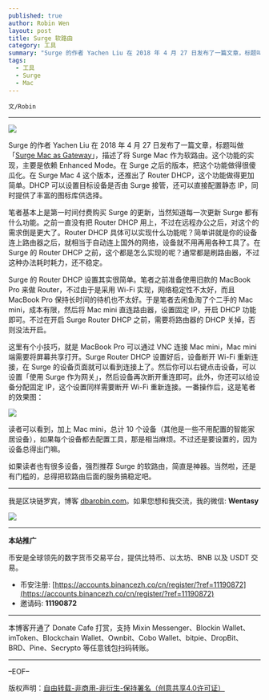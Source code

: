```yaml
---
published: true
author: Robin Wen
layout: post
title: Surge 软路由
category: 工具
summary: "Surge 的作者 Yachen Liu 在 2018 年 4 月 27 日发布了一篇文章，标题叫做「Surge Mac as Gateway」，描述了将 Surge Mac 作为软路由。这个功能的实现，主要是依赖 Enhanced Mode。在 Surge 之后的版本，把这个功能做得很傻瓜化。在 Surge Mac 4 这个版本，还推出了 Router DHCP，这个功能做得更加简单。DHCP 可以设置目标设备是否由 Surge 接管，还可以直接配置静态 IP，同时提供了丰富的图标库供选择。如果读者也有很多设备，强烈推荐 Surge 的软路由，简直是神器。当然啦，还是有门槛的，总得把软路由后面的服务搞稳定吧。"
tags:
  - 工具
  - Surge
  - Mac
---
```


`文/Robin`

***

![](https://cdn.dbarobin.com/nb6cxwu.png)

Surge 的作者 Yachen Liu 在 2018 年 4 月 27 日发布了一篇文章，标题叫做「[Surge Mac as Gateway](https://blankwonder.medium.com/surge-mac-as-gateway-b0bd68464a4b)」，描述了将 Surge Mac 作为软路由。这个功能的实现，主要是依赖 Enhanced Mode。在 Surge 之后的版本，把这个功能做得很傻瓜化。在 Surge Mac 4 这个版本，还推出了 Router DHCP，这个功能做得更加简单。DHCP 可以设置目标设备是否由 Surge 接管，还可以直接配置静态 IP，同时提供了丰富的图标库供选择。

笔者基本上是第一时间付费购买 Surge 的更新，当然知道每一次更新 Surge 都有什么功能。之前一直没有把 Router DHCP 用上，不过在远程办公之后，对这个的需求倒是更大了。Router DHCP 具体可以实现什么功能呢？简单讲就是你的设备连上路由器之后，就相当于自动连上国外的网络，设备就不用再用各种工具了。在 Surge 的 Router DHCP 之前，这个都是怎么实现的呢？通常都是刷路由器，不过这种办法耗时耗力，还不稳定。

Surge 的 Router DHCP 设置其实很简单。笔者之前准备使用旧款的 MacBook Pro 来做 Router，不过由于是采用 Wi-Fi 实现，网络稳定性不太好，而且 MacBook Pro 保持长时间的待机也不太好。于是笔者去闲鱼淘了个二手的 Mac mini，成本有限，然后将 Mac mini 直连路由器，设置固定 IP，开启 DHCP 功能即可。不过在开启 Surge Router DHCP 之前，需要将路由器的 DHCP 关掉，否则没法开启。

这里有个小技巧，就是 MacBook Pro 可以通过 VNC 连接 Mac mini，Mac mini 端需要将屏幕共享打开。Surge Router DHCP 设置好后，设备断开 Wi-Fi 重新连接，在 Surge 的设备页面就可以看到连接上了。然后你可以右键点击设备，可以设置「使用 Surge 作为网关」，然后设备再次断开重连即可。此外，你还可以给设备分配固定 IP，这个设置同样需要断开 Wi-Fi 重新连接。一番操作后，这是笔者的效果图：

![](https://cdn.dbarobin.com/frdfror.png)

读者可以看到，加上 Mac mini，总计 10 个设备（其他是一些不用配置的智能家居设备），如果每个设备都去配置工具，那是相当麻烦。不过还是要设置的，因为设备总得出门嘛。

如果读者也有很多设备，强烈推荐 Surge 的软路由，简直是神器。当然啦，还是有门槛的，总得把软路由后面的服务搞稳定吧。

***

我是区块链罗宾，博客 [dbarobin.com](https://dbarobin.com/)。如果您想和我交流，我的微信: **Wentasy**

![](https://cdn.dbarobin.com/v4yywe2.png)

***

**本站推广**

币安是全球领先的数字货币交易平台，提供比特币、以太坊、BNB 以及 USDT 交易。

* 币安注册: [https://accounts.binancezh.co/cn/register/?ref=11190872](https://accounts.binancezh.co/cn/register/?ref=11190872)
* 邀请码: **11190872**

***

本博客开通了 Donate Cafe 打赏，支持 Mixin Messenger、Blockin Wallet、imToken、Blockchain Wallet、Ownbit、Cobo Wallet、bitpie、DropBit、BRD、Pine、Secrypto 等任意钱包扫码转账。

<center>
    <div class="--donate-button"
         data-button-id="f8b9df0d-af9a-460d-8258-d3f435445075"
    ></div>
</center>

***

–EOF–

版权声明：[自由转载-非商用-非衍生-保持署名（创意共享4.0许可证）](http://creativecommons.org/licenses/by-nc-nd/4.0/deed.zh)
